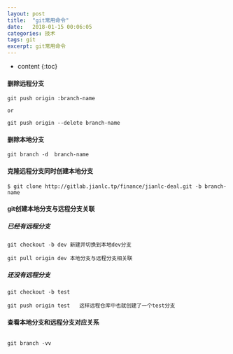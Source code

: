 ```yaml
---
layout: post
title:  "git常用命令"
date:   2018-01-15 00:06:05
categories: 技术
tags: git
excerpt: git常用命令
---
```



* content
{:toc}

#### 删除远程分支

```
git push origin :branch-name

or 

git push origin --delete branch-name

```

#### 删除本地分支

```
git branch -d  branch-name

```

#### 克隆远程分支同时创建本地分支

```
$ git clone http://gitlab.jianlc.tp/finance/jianlc-deal.git -b branch-name

```

#### git创建本地分支与远程分支关联

##### 已经有远程分支

```
git checkout -b dev 新建并切换到本地dev分支

git pull origin dev 本地分支与远程分支相关联

```

##### 还没有远程分支

```
git checkout -b test

git push origin test   这样远程仓库中也就创建了一个test分支

```

#### 查看本地分支和远程分支对应关系

```

git branch -vv

```

#### 
